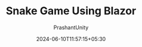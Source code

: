 ---
title: "Snake Game Using Blazor "
author: "PrashantUnity"
weight: 100
date: 2024-06-10T11:57:15+05:30
dateString: June 2024
description: "Play Chaotic Snake Game"
#canonicalURL: "https://canonical.url/to/page"
cover:
    image: "games/snake.png" # image path/url
    alt: "Cover Page" # alt text
    #caption: "Optical Character Recognition"  display caption under cover 

tags: [ "NET", "codefrydev", "C sharp","NET Core" ,"Blazor" , "Asp Net","snake"]
draft: true
---